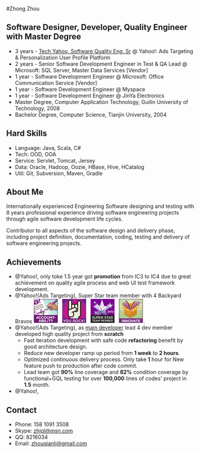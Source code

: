 #Zhong Zhou
## Software Designer, Developer, Quality Engineer with Master Degree
   * 3 years - [Tech Yahoo, Software Quality Eng, Sr](../images/backyard.png) @ Yahoo!: Ads Targeting & Personalization User Profile Platform
   * 2 years - Senior Software Development Engineer in Test & QA Lead @ Microsoft: SQL Server, Master Data Services [Vendor] 
   * 1 year  - Software Development Engineer @ Microsoft: Office Communication Service [Vendor]
   * 1 year  - Software Development Engineer @ Myspace
   * 1 year  - Software Development Engineer @ JinYa Electronics
   * Master Degree, Computer Application Technology, Guilin University of Technology, 2008
   * Bachelor Degree, Computer Science, Tianjin University, 2004
   
## Hard Skills
   * Language: Java, Scala, C#
   * Tech: OOD, OOA
   * Service: Servlet, Tomcat, Jersey
   * Data: Oracle, Hadoop, Oozie, HBase, Hive, HCatalog
   * Util: Git, Subversion, Maven, Gradle 

## About Me
Internationally experienced Engineering Software designing and testing with
 8 years professional experience driving software engineering projects through
  agile software development life cycles.

Contributor to all aspects of the software design and delivery phase, including project
definition, documentation, coding, testing and delivery of software engineering projects.

## Achievements
   * @Yahoo!, only toke 1.5 year got **promotion** from IC3 to IC4 due to great achievement on quality agile process and web UI test framework development.
   * @Yahoo!(Ads Targeting), Super Star team member with 4 Backyard Bravos [![bravo](../images/bravo.png)](../images/backyard.png).
   * @Yahoo!(Ads Targeting), as [main developer](../images/tapi.png) lead 4 dev member developed high quality project from **scratch**
      - Fast iteration development with safe code **refactoring** benefit by good architecture design.  
      - Reduce new developer ramp up period from **1 week** to **2 hours**.
      - Optimized continuous delivery process.  Only take **1** hour for New feature push to production after code commit.
      - Lead team got **90%** line coverage and **82%** condition coverage by functional+GQL testing for over **100,000** lines of codes' project in **1.5** month.
   * @Yahoo!, 
   
## Contact
   * Phone: 158 1091 3508
   * Skype: zhjql@msn.com
   * QQ: 8216034
   * Email: zhouqianli@gmail.com